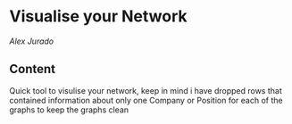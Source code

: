 
# Visualise your Network
*Alex Jurado*



## Content

Quick tool to visulise your network, keep in mind i have dropped rows that contained information about only one Company or Position for each of the graphs to keep the graphs clean